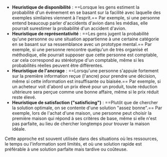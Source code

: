 - **Heuristique de disponibilité** : ==Lorsque les gens estiment la probabilité d'un événement en se basant sur la facilité avec laquelle des exemples similaires viennent à l'esprit.== Par exemple, si une personne entend beaucoup parler d'accidents d'avion dans les médias, elle pourrait surestimer la probabilité d'un accident d'avion.
- **Heuristique de représentativité** : ==Les gens jugent la probabilité qu'une personne ou une situation appartienne à une certaine catégorie en se basant sur sa ressemblance avec un prototype mental.== Par exemple, si une personne rencontre quelqu'un de très organisé et méthodique, elle pourrait supposer que cette personne est comptable, car cela correspond au stéréotype d'un comptable, même si les probabilités réelles peuvent être différentes.
- **Heuristique de l'ancrage** : ==Lorsqu'une personne s'appuie fortement sur la première information reçue (l'ancre) pour prendre une décision, même si cette information est insuffisante ou biaisée.== Par exemple, si un acheteur voit d'abord un prix élevé pour un produit, toute réduction ultérieure sera perçue comme une bonne affaire, même si le prix réduit reste élevé.
- **Heuristique de satisfaction ("satisficing")** : ==Plutôt que de chercher la solution optimale, on se contente d'une solution "assez bonne".== Par exemple, lors de l'achat d'une maison, une personne peut choisir la première maison qui répond à ses critères de base, même si elle n'est pas parfaite, au lieu de chercher longtemps pour trouver la maison idéale.

  

Cette approche est souvent utilisée dans des situations où les ressources, le temps ou l'information sont limités, et où une solution rapide est préférable à une solution parfaite mais tardive ou coûteuse.